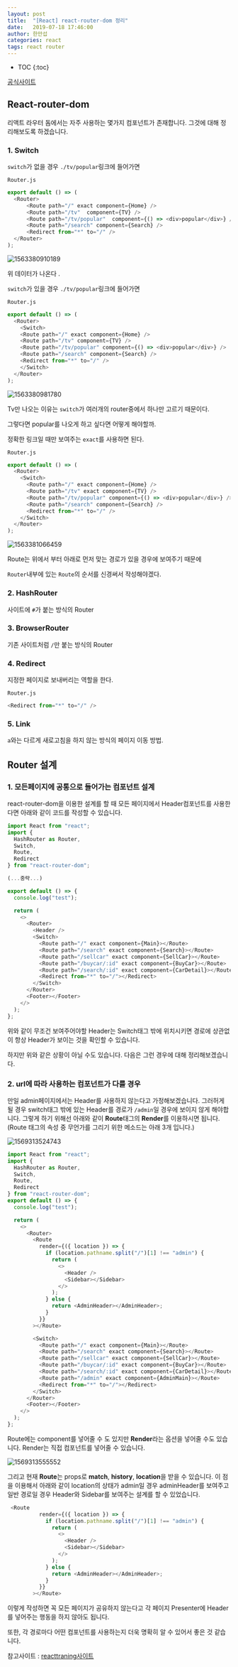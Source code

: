 ```yaml
---
layout: post
title:  "[React] react-router-dom 정리"
date:   2019-07-18 17:46:00
author: 한만섭
categories: react
tags: react router
---
```


* TOC
{:toc}





[공식사이트](https://reacttraining.com/react-router/web/api/Redirect)

## React-router-dom 

리액트 라우터 돔에서는 자주 사용하는 몇가지 컴포넌트가 존재합니다. 그것에 대해 정리해보도록 하겠습니다.  



### 1. Switch

`switch`가 없을 경우 `./tv/popular`링크에 들어가면   

`Router.js`

```js
export default () => (
  <Router>
      <Route path="/" exact component={Home} />
      <Route path="/tv"  component={TV} />
      <Route path="/tv/popular"  component={() => <div>popular</div>} />
      <Route path="/search" component={Search} />
      <Redirect from="*" to="/" />
  </Router>
);
```

![1563380910189](C:\Users\mshan\AppData\Roaming\Typora\typora-user-images\1563380910189.png)

위 데이터가 나온다 .  



`switch`가 있을 경우  `./tv/popular`링크에 들어가면   

`Router.js`

```js
export default () => (
  <Router>
    <Switch>
    <Route path="/" exact component={Home} />
    <Route path="/tv" component={TV} />
    <Route path="/tv/popular" component={() => <div>popular</div>} />
    <Route path="/search" component={Search} />
    <Redirect from="*" to="/" />
    </Switch>
  </Router>
);
```

![1563380981780](C:\Users\mshan\AppData\Roaming\Typora\typora-user-images\1563380981780.png)

Tv만 나오는 이유는 `switch`가 여러개의 router중에서 하나만 고르기 때문이다.  

그렇다면 popular를 나오게 하고 싶다면 어떻게 해야할까.  

정확한 링크일 때만 보여주는 `exact`를 사용하면 된다.  

`Router.js`

```js
export default () => (
  <Router>
    <Switch>
      <Route path="/" exact component={Home} />
      <Route path="/tv" exact component={TV} />
      <Route path="/tv/popular" component={() => <div>popular</div>} />
      <Route path="/search" component={Search} />
      <Redirect from="*" to="/" />
    </Switch>
  </Router>
);
```



![1563381066459](C:\Users\mshan\AppData\Roaming\Typora\typora-user-images\1563381066459.png)

Route는 위에서 부터 아래로 먼저 맞는 경로가 있을 경우에 보여주기 때문에 

`Router`내부에 있는 `Route`의 순서를 신경써서 작성해야겠다.  



### 2. HashRouter 

사이트에 `#`가 붙는 방식의 Router



### 3. BrowserRouter  

기존 사이트처럼 `/`만 붙는 방식의 Router  



### 4. Redirect  

지정한 페이지로 보내버리는 역할을 한다. 

`Router.js`

```js
<Redirect from="*" to="/" />
```



### 5. Link 

`a`와는 다르게 새로고침을 하지 않는 방식의 페이지 이동 방법.  





## Router 설계 



### 1. 모든페이지에 공통으로 들어가는 컴포넌트 설계 

react-router-dom을 이용한 설계를 할 때 모든 페이지에서 Header컴포넌트를 사용한다면 아래와 같이 코드를 작성할 수 있습니다.  

```js
import React from "react";
import {
  HashRouter as Router,
  Switch,
  Route,
  Redirect
} from "react-router-dom";

(...중략...)

export default () => {
  console.log("test");

  return (
    <>
      <Router>
      	<Header />
        <Switch>
          <Route path="/" exact component={Main}></Route>
          <Route path="/search" exact component={Search}></Route>
          <Route path="/sellcar" exact component={SellCar}></Route>
          <Route path="/buycar/:id" exact component={BuyCar}></Route>
          <Route path="/search/:id" exact component={CarDetail}></Route>
          <Redirect from="*" to="/"></Redirect>
        </Switch>
      </Router>
      <Footer></Footer>
    </>
  );
};

```

위와 같이 무조건 보여주어야할 Header는 Switch태그 밖에 위치시키면 경로에 상관없이 항상 Header가 보이는 것을 확인할 수 있습니다.  



하지만 위와 같은 상황이 아닐 수도 있습니다. 다음은 그런 경우에 대해 정리해보겠습니다.  



### 2. url에 따라 사용하는 컴포넌트가 다를 경우 

만일 admin페이지에서는 Header를 사용하지 않는다고 가정해보겠습니다. 그러허게 될 경우 switch태그 밖에 있는 Header를 경로가 `/admin`일 경우에 보이지 않게 해야합니다. 그렇게 하기 위해선 아래와 같이 **Route**태그의 **Render**를 이용하시면 됩니다. (Route 태그의 속성 중 무언가를 그리기 위한 메소드는 아래 3개 입니다.)

![1569313524743](img/1569313524743.png)

```js
import React from "react";
import {
  HashRouter as Router,
  Switch,
  Route,
  Redirect
} from "react-router-dom";
export default () => {
  console.log("test");

  return (
    <>
      <Router>
        <Route
          render={({ location }) => {
            if (location.pathname.split("/")[1] !== "admin") {
              return (
                <>
                  <Header />
                  <Sidebar></Sidebar>
                </>
              );
            } else {
              return <AdminHeader></AdminHeader>;
            }
          }}
        ></Route>

        <Switch>
          <Route path="/" exact component={Main}></Route>
          <Route path="/search" exact component={Search}></Route>
          <Route path="/sellcar" exact component={SellCar}></Route>
          <Route path="/buycar/:id" exact component={BuyCar}></Route>
          <Route path="/search/:id" exact component={CarDetail}></Route>
          <Route path="/admin" exact component={AdminMain}></Route>
          <Redirect from="*" to="/"></Redirect>
        </Switch>
      </Router>
      <Footer></Footer>
    </>
  );
};

```

Route에는 component를 넣어줄 수 도 있지만 **Render**라는 옵션을 넣어줄 수도 있습니다. Render는 직접 컴포넌트를 넣어줄 수 있습니다. 



![1569313555552](img/1569313555552.png)

그리고 현재 **Route**는 props로 **match**, **history**, **location**을 받을 수 있습니다. 이 점을 이용해서 아래와 같이 location의 상태가 admin일 경우 adminHeader를 보여주고 일반 경로일 경우 Header와 Sidebar를 보여주는 설계를 할 수 있었습니다.  

```js
 <Route
          render={({ location }) => {
            if (location.pathname.split("/")[1] !== "admin") {
              return (
                <>
                  <Header />
                  <Sidebar></Sidebar>
                </>
              );
            } else {
              return <AdminHeader></AdminHeader>;
            }
          }}
        ></Route>

```



이렇게 작성하면 꼭 모든 페이지가 공유하지 않는다고 각 페이지 Presenter에 Header를 넣어주는 행동을 하지 않아도 됩니다.   



또한, 각 경로마다 어떤 컴포넌트를 사용하는지 더욱 명확히 알 수 있어서 좋은 것 같습니다.   

참고사이트 : [reacttraning사이트](<https://reacttraining.com/react-router/web/api/Route>)


